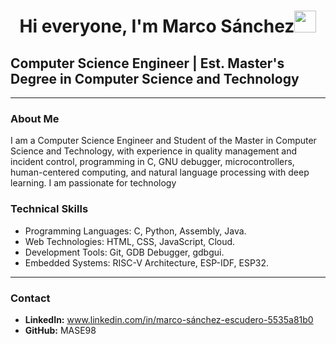 

<h1 align="center"><b>Hi everyone, I'm Marco Sánchez</b><img src="https://media.giphy.com/media/hvRJCLFzcasrR4ia7z/giphy.gif" width="35"></h1>

## Computer Science Engineer | Est. Master's Degree in Computer Science and Technology

---

### About Me

I am a Computer Science Engineer and Student of the Master in Computer Science and Technology, with experience in quality management and incident control, programming in C, GNU debugger, microcontrollers, human-centered computing, and natural language processing with deep learning. I am passionate for technology

### Technical Skills

- Programming Languages: C, Python, Assembly, Java.
- Web Technologies: HTML, CSS, JavaScript, Cloud.
- Development Tools: Git, GDB Debugger, gdbgui.
- Embedded Systems: RISC-V Architecture, ESP-IDF, ESP32.

---

### Contact

- **LinkedIn:** www.linkedin.com/in/marco-sánchez-escudero-5535a81b0 
- **GitHub:** MASE98

